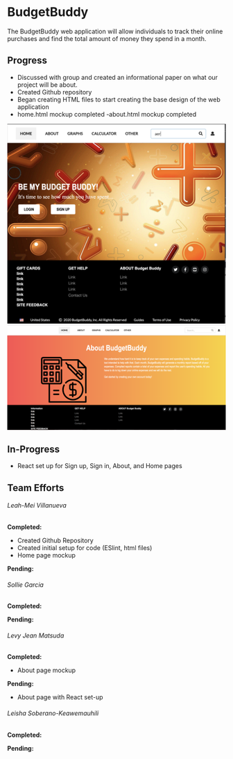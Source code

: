 # BudgetBuddy
The BudgetBuddy web application will allow individuals to track their online purchases and find the total amount of money they spend in a month.

## Progress
- Discussed with group and created an informational paper on what our project will be about.
- Created Github repository
- Began creating HTML files to start creating the base design of the web application
- home.html mockup completed
-about.html mockup completed

<img src="images/home-page-mock-up.png">
<img src="images/about-page-mockup.png">

## In-Progress
- React set up for Sign up, Sign in, About, and Home pages

## Team Efforts

###### Leah-Mei Villanueva

**Completed:**
- Created Github Repository
- Created initial setup for code (ESlint, html files)
- Home page mockup 

**Pending:**

###### Sollie Garcia

**Completed:**

**Pending:**

###### Levy Jean Matsuda

**Completed:**
- About page mockup 

**Pending:**
- About page with React set-up 

###### Leisha Soberano-Keawemauhili

**Completed:** 

**Pending:**


